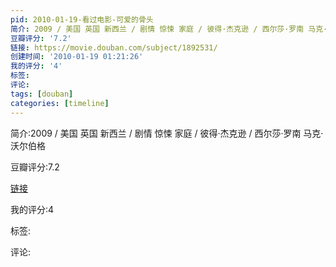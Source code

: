 ```yaml
---
pid: 2010-01-19-看过电影-可爱的骨头
简介: 2009 / 美国 英国 新西兰 / 剧情 惊悚 家庭 / 彼得·杰克逊 / 西尔莎·罗南 马克·沃尔伯格
豆瓣评分: '7.2'
链接: https://movie.douban.com/subject/1892531/
创建时间: '2010-01-19 01:21:26'
我的评分: '4'
标签:
评论:
tags: [douban]
categories: [timeline]
---
```

简介:2009 / 美国 英国 新西兰 / 剧情 惊悚 家庭 / 彼得·杰克逊 / 西尔莎·罗南 马克·沃尔伯格

豆瓣评分:7.2

[链接](https://movie.douban.com/subject/1892531/)

我的评分:4

标签:

评论:

